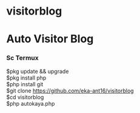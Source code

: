 # visitorblog

# Auto Visitor Blog

### Sc Termux

$pkg update && upgrade </br>
$pkg install php </br>
$php install git </br>
$git clone https://github.com/eka-ant16/visitorblog </br>
$cd visitorblog </br>
$php autokaya.php </br>
